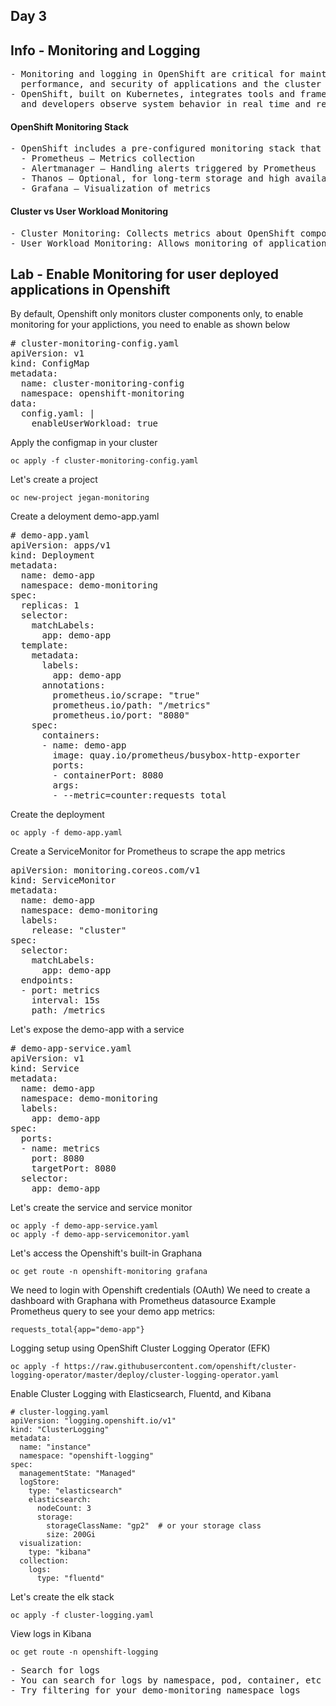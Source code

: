 ## Day 3

## Info - Monitoring and Logging
<pre>
- Monitoring and logging in OpenShift are critical for maintaining the health, 
  performance, and security of applications and the cluster itself 
- OpenShift, built on Kubernetes, integrates tools and frameworks to help administrators 
  and developers observe system behavior in real time and retrospectively
</pre>

#### OpenShift Monitoring Stack
<pre>
- OpenShift includes a pre-configured monitoring stack that uses:
  - Prometheus – Metrics collection
  - Alertmanager – Handling alerts triggered by Prometheus
  - Thanos – Optional, for long-term storage and high availability of metrics
  - Grafana – Visualization of metrics
</pre>

#### Cluster vs User Workload Monitoring
<pre>
- Cluster Monitoring: Collects metrics about OpenShift components and the platform itself
- User Workload Monitoring: Allows monitoring of applications deployed by users
</pre>

## Lab - Enable Monitoring for user deployed applications in Openshift

By default, Openshift only monitors cluster components only, to enable monitoring for your applictions, you need to enable as shown below
<pre>
# cluster-monitoring-config.yaml
apiVersion: v1
kind: ConfigMap
metadata:
  name: cluster-monitoring-config
  namespace: openshift-monitoring
data:
  config.yaml: |
    enableUserWorkload: true  
</pre>

Apply the configmap in your cluster
```
oc apply -f cluster-monitoring-config.yaml
```

Let's create a project
```
oc new-project jegan-monitoring
```

Create a deloyment demo-app.yaml
<pre>
# demo-app.yaml
apiVersion: apps/v1
kind: Deployment
metadata:
  name: demo-app
  namespace: demo-monitoring
spec:
  replicas: 1
  selector:
    matchLabels:
      app: demo-app
  template:
    metadata:
      labels:
        app: demo-app
      annotations:
        prometheus.io/scrape: "true"
        prometheus.io/path: "/metrics"
        prometheus.io/port: "8080"
    spec:
      containers:
      - name: demo-app
        image: quay.io/prometheus/busybox-http-exporter
        ports:
        - containerPort: 8080
        args:
        - --metric=counter:requests_total  
</pre>

Create the deployment
```
oc apply -f demo-app.yaml
```

Create a ServiceMonitor for Prometheus to scrape the app metrics
<pre>
apiVersion: monitoring.coreos.com/v1
kind: ServiceMonitor
metadata:
  name: demo-app
  namespace: demo-monitoring
  labels:
    release: "cluster"
spec:
  selector:
    matchLabels:
      app: demo-app
  endpoints:
  - port: metrics
    interval: 15s
    path: /metrics 
</pre>

Let's expose the demo-app with a service
<pre>
# demo-app-service.yaml
apiVersion: v1
kind: Service
metadata:
  name: demo-app
  namespace: demo-monitoring
  labels:
    app: demo-app
spec:
  ports:
  - name: metrics
    port: 8080
    targetPort: 8080
  selector:
    app: demo-app  
</pre>
Let's create the service and service monitor
```
oc apply -f demo-app-service.yaml
oc apply -f demo-app-servicemonitor.yaml
```

Let's access the Openshift's built-in Graphana
```
oc get route -n openshift-monitoring grafana
```

We need to login with Openshift credentials (OAuth)
We need to create a dashboard with Graphana with Prometheus datasource
Example Prometheus query to see your demo app metrics:
```
requests_total{app="demo-app"}
```
Logging setup using OpenShift Cluster Logging Operator (EFK)
```
oc apply -f https://raw.githubusercontent.com/openshift/cluster-logging-operator/master/deploy/cluster-logging-operator.yaml
```

Enable Cluster Logging with Elasticsearch, Fluentd, and Kibana
```
# cluster-logging.yaml
apiVersion: "logging.openshift.io/v1"
kind: "ClusterLogging"
metadata:
  name: "instance"
  namespace: "openshift-logging"
spec:
  managementState: "Managed"
  logStore:
    type: "elasticsearch"
    elasticsearch:
      nodeCount: 3
      storage:
        storageClassName: "gp2"  # or your storage class
        size: 200Gi
  visualization:
    type: "kibana"
  collection:
    logs:
      type: "fluentd"
```

Let's create the elk stack
```
oc apply -f cluster-logging.yaml
```

View logs in Kibana
```
oc get route -n openshift-logging
```
<pre>
- Search for logs
- You can search for logs by namespace, pod, container, etc
- Try filtering for your demo-monitoring namespace logs
</pre>

